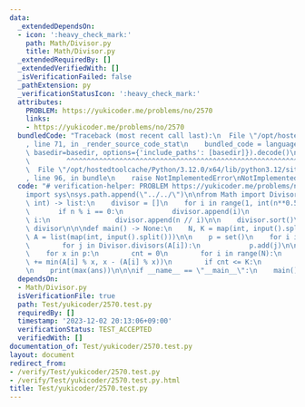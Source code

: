 ```yaml
---
data:
  _extendedDependsOn:
  - icon: ':heavy_check_mark:'
    path: Math/Divisor.py
    title: Math/Divisor.py
  _extendedRequiredBy: []
  _extendedVerifiedWith: []
  _isVerificationFailed: false
  _pathExtension: py
  _verificationStatusIcon: ':heavy_check_mark:'
  attributes:
    PROBLEM: https://yukicoder.me/problems/no/2570
    links:
    - https://yukicoder.me/problems/no/2570
  bundledCode: "Traceback (most recent call last):\n  File \"/opt/hostedtoolcache/Python/3.12.0/x64/lib/python3.12/site-packages/onlinejudge_verify/documentation/build.py\"\
    , line 71, in _render_source_code_stat\n    bundled_code = language.bundle(stat.path,\
    \ basedir=basedir, options={'include_paths': [basedir]}).decode()\n          \
    \         ^^^^^^^^^^^^^^^^^^^^^^^^^^^^^^^^^^^^^^^^^^^^^^^^^^^^^^^^^^^^^^^^^^^^^^^^^^^^^^^^^\n\
    \  File \"/opt/hostedtoolcache/Python/3.12.0/x64/lib/python3.12/site-packages/onlinejudge_verify/languages/python.py\"\
    , line 96, in bundle\n    raise NotImplementedError\nNotImplementedError\n"
  code: "# verification-helper: PROBLEM https://yukicoder.me/problems/no/2570\n\n\
    import sys\nsys.path.append(\"../../\")\n\nfrom Math import Divisor\n\ndef divisors(n:\
    \ int) -> list:\n    divisor = []\n    for i in range(1, int(n**0.5) + 1):\n \
    \       if n % i == 0:\n            divisor.append(i)\n            if i != n //\
    \ i:\n                divisor.append(n // i)\n\n    divisor.sort()\n    return\
    \ divisor\n\n\ndef main() -> None:\n    N, K = map(int, input().split())\n   \
    \ A = list(map(int, input().split()))\n\n    p = set()\n    for i in range(N):\n\
    \        for j in Divisor.divisors(A[i]):\n            p.add(j)\n\n    ans = []\n\
    \    for x in p:\n        cnt = 0\n        for i in range(N):\n            cnt\
    \ += min(A[i] % x, x - (A[i] % x))\n        if cnt <= K:\n            ans.append(x)\n\
    \n    print(max(ans))\n\n\nif __name__ == \"__main__\":\n    main()"
  dependsOn:
  - Math/Divisor.py
  isVerificationFile: true
  path: Test/yukicoder/2570.test.py
  requiredBy: []
  timestamp: '2023-12-02 20:13:06+09:00'
  verificationStatus: TEST_ACCEPTED
  verifiedWith: []
documentation_of: Test/yukicoder/2570.test.py
layout: document
redirect_from:
- /verify/Test/yukicoder/2570.test.py
- /verify/Test/yukicoder/2570.test.py.html
title: Test/yukicoder/2570.test.py
---
```

